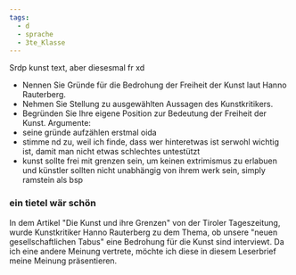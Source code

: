 ```yaml
---
tags:
  - d
  - sprache
  - 3te_Klasse
---
```

Srdp kunst text, aber diesesmal fr xd

- Nennen Sie Gründe für die Bedrohung der Freiheit der Kunst laut Hanno Rauterberg.
- Nehmen Sie Stellung zu ausgewählten Aussagen des Kunstkritikers.
- Begründen Sie Ihre eigene Position zur Bedeutung der Freiheit der Kunst. 
Argumente:
- seine gründe aufzählen erstmal oida
- stimme nd zu, weil ich finde, dass wer hinteretwas ist serwohl wichtig ist, damit man nicht etwas schlechtes untestützt
- kunst sollte frei mit grenzen sein, um keinen extrimismus zu erlabuen und künstler sollten nicht unabhängig von ihrem werk sein, simply ramstein als bsp
### ein tietel wär schön

In dem Artikel "Die Kunst und ihre Grenzen" von der Tiroler Tageszeitung, wurde Kunstkritiker Hanno Rauterberg zu dem Thema, ob unsere "neuen gesellschaftlichen Tabus" eine Bedrohung für die Kunst sind interviewt. Da ich eine andere Meinung vertrete, möchte ich diese in diesem Leserbrief meine Meinung präsentieren.


